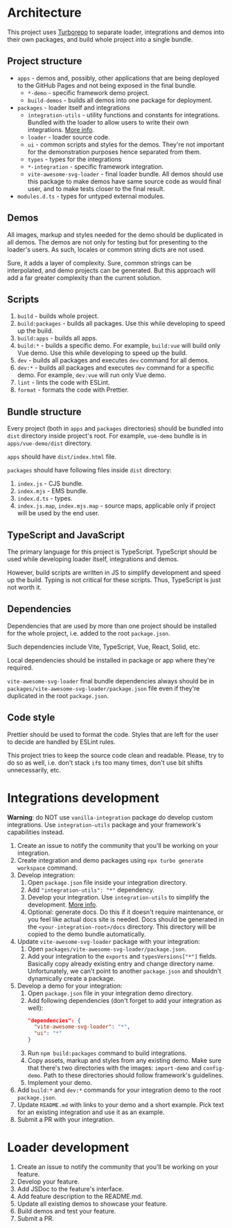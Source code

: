 # Architecture

This project uses [Turborepo](https://turbo.build/) to separate loader, integrations and demos into their own packages, and build whole project into a single bundle.

## Project structure

- `apps` - demos and, possibly, other applications that are being deployed to the GitHub Pages and not being exposed in the final bundle.
  - `*-demo` - specific framework demo project.
  - `build-demos` - builds all demos into one package for deployment.
- `packages` - loader itself and integrations
  - `integration-utils` - utility functions and constants for integrations. Bundled with the loader to allow users to write their own integrations. [More info](packages/integration-utils/README.md).
  - `loader` - loader source code.
  - `ui` - common scripts and styles for the demos. They're not important for the demonstration purposes hence separated from them.
  - `types` - types for the integrations
  - `*-integration` - specific framework integration.
  - `vite-awesome-svg-loader` - final loader bundle. All demos should use this package to make demos have same source code as would final user, and to make tests closer to the final result.
- `modules.d.ts` - types for untyped external modules.

## Demos

All images, markup and styles needed for the demo should be duplicated in all demos. The demos are not only for testing but for presenting to the loader's users. As such, locales or common string dicts are not used.

Sure, it adds a layer of complexity. Sure, common strings can be interpolated, and demo projects can be generated. But this approach will add a far greater complexity than the current solution.

## Scripts

1. `build` - builds whole project.
1. `build:packages` - builds all packages. Use this while developing to speed up the build.
1. `build:apps` - builds all apps.
1. `build:*` - builds a specific demo. For example, `build:vue` will build only Vue demo. Use this while developing to speed up the build.
1. `dev` - builds all packages and executes `dev` command for all demos.
1. `dev:*` - builds all packages and executes `dev` command for a specific demo. For example, `dev:vue` will run only Vue demo.
1. `lint` - lints the code with ESLint.
1. `format` - formats the code with Prettier.

## Bundle structure

Every project (both in `apps` and `packages` directories) should be bundled into `dist` directory inside project's root. For example, `vue-demo` bundle is in `apps/vue-demo/dist` directory.

`apps` should have `dist/index.html` file.

`packages` should have following files inside `dist` directory:

1. `index.js` - CJS bundle.
1. `index.mjs` - EMS bundle.
1. `index.d.ts` - types.
1. `index.js.map`, `index.mjs.map` - source maps, applicable only if project will be used by the end user.

## TypeScript and JavaScript

The primary language for this project is TypeScript. TypeScript should be used while developing loader itself, integrations and demos.

However, build scripts are written in JS to simplify development and speed up the build. Typing is not critical for these scripts. Thus, TypeScript is just not worth it.

## Dependencies

Dependencies that are used by more than one project should be installed for the whole project, i.e. added to the root `package.json`.

Such dependencies include Vite, TypeScript, Vue, React, Solid, etc.

Local dependencies should be installed in package or app where they're required.

`vite-awesome-svg-loader` final bundle dependencies always should be in `packages/vite-awesome-svg-loader/package.json` file even if they're duplicated in the root `package.json`.

## Code style

Prettier should be used to format the code. Styles that are left for the user to decide are handled by ESLint rules.

This project tries to keep the source code clean and readable. Please, try to do so as well, i.e. don't stack `if`s too many times, don't use bit shifts unnecessarily, etc.

# Integrations development

**Warning**: do NOT use `vanilla-integration` package do develop custom integrations. Use `integration-utils` package and your framework's capabilities instead.

1. Create an issue to notify the community that you'll be working on your integration.
1. Create integration and demo packages using `npx turbo generate workspace` command.
1. Develop integration:
   1. Open `package.json` file inside your integration directory.
   1. Add `"integration-utils": "*"` dependency.
   1. Develop your integration. Use `integration-utils` to simplify the development. [More info](packages/integration-utils/README.md).
   1. Optional: generate docs. Do this if it doesn't require maintenance, or you feel like actual docs site is needed. Docs should be generated in the `<your-integration-root>/docs` directory. This directory will be copied to the demo bundle automatically.
1. Update `vite-awesome-svg-loader` package with your integration:
   1. Open `packages/vite-awesome-svg-loader/package.json`.
   1. Add your integration to the `exports` and `typesVersions["*"]` fields. Basically copy already existing entry and change directory name. Unfortunately, we can't point to another `package.json` and shouldn't dynamically create a package.
1. Develop a demo for your integration:
   1. Open `package.json` file in your integration demo directory.
   1. Add following dependencies (don't forget to add your integration as well):
      ```json
      "dependencies": {
        "vite-awesome-svg-loader": "*",
        "ui": "*"
      }
      ```
    1. Run `npm build:packages` command to build integrations.
    1. Copy assets, markup and styles from any existing demo. Make sure that there's two directories with the images: `import-demo` and `config-demo`. Path to these directories should follow framework's guidelines.
    1. Implement your demo.
1. Add `build:*` and `dev:*` commands for your integration demo to the root `package.json`.
1. Update `README.md` with links to your demo and a short example. Pick text for an existing integration and use it as an example.
1. Submit a PR with your integration.

# Loader development

1. Create an issue to notify the community that you'll be working on your feature.
1. Develop your feature.
1. Add JSDoc to the feature's interface.
1. Add feature description to the README.md.
1. Update all existing demos to showcase your feature.
1. Build demos and test your feature.
1. Submit a PR.
